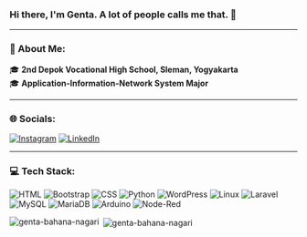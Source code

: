 ### Hi there, I'm Genta. A lot of people calls me that. 👋  

---

### 🌟 About Me:
🎓 **2nd Depok Vocational High School, Sleman, Yogyakarta**  
🎓 **Application-Information-Network System Major**  

---

### 🌐 Socials:
[![Instagram](https://img.shields.io/badge/Instagram-E4405F?style=flat&logo=instagram&logoColor=white)](https://www.instagram.com/gentabahananagari) 
[![LinkedIn](https://img.shields.io/badge/LinkedIn-0077B5?style=flat&logo=linkedin&logoColor=white)]([https://linkedin.com/in/](https://linkedin.com/in/genta-bahana-nagari/))

---

### 💻 Tech Stack:
![HTML](https://img.shields.io/badge/HTML5-E34F26?style=for-the-badge&logo=html5&logoColor=white)
![Bootstrap](https://img.shields.io/badge/Bootstrap-7952B3?style=for-the-badge&logo=bootstrap&logoColor=white)
![CSS](https://img.shields.io/badge/CSS3-1572B6?style=for-the-badge&logo=css3&logoColor=white)
![Python](https://img.shields.io/badge/Python-3776AB?style=for-the-badge&logo=python&logoColor=white)
![WordPress](https://img.shields.io/badge/WordPress-21759B?style=for-the-badge&logo=wordpress&logoColor=white)
![Linux](https://img.shields.io/badge/Linux-FCC624?style=for-the-badge&logo=linux&logoColor=black)
![Laravel](https://img.shields.io/badge/Laravel-FF2D20?style=for-the-badge&logo=laravel&logoColor=white)
![MySQL](https://img.shields.io/badge/MySQL-00000F?style=for-the-badge&logo=mysql&logoColor=white)
![MariaDB](https://img.shields.io/badge/MariaDB-003545?style=for-the-badge&logo=mariadb&logoColor=white)
![Arduino](https://img.shields.io/badge/Arduino-00979D?style=for-the-badge&logo=arduino&logoColor=white)
![Node-Red](https://img.shields.io/badge/Node--Red-8F0000?style=for-the-badge&logo=node-red&logoColor=white)

<!--## My Experiences
- 📄 Know about my experiences [https://drive.google.com/file/d/1poK5SafFD54ft0oFd75NZwe99upeUeuR/view?usp=drive_link](https://drive.google.com/file/d/1poK5SafFD54ft0oFd75NZwe99upeUeuR/view?usp=drive_link)!-->

<p><img align="left" src="https://github-readme-stats.vercel.app/api/top-langs?username=genta-bahana-nagari&show_icons=true&locale=en&layout=compact" alt="genta-bahana-nagari" /></p>

<p>&nbsp;<img align="center" src="https://github-readme-stats.vercel.app/api?username=genta-bahana-nagari&show_icons=true&locale=en" alt="genta-bahana-nagari" /></p>



